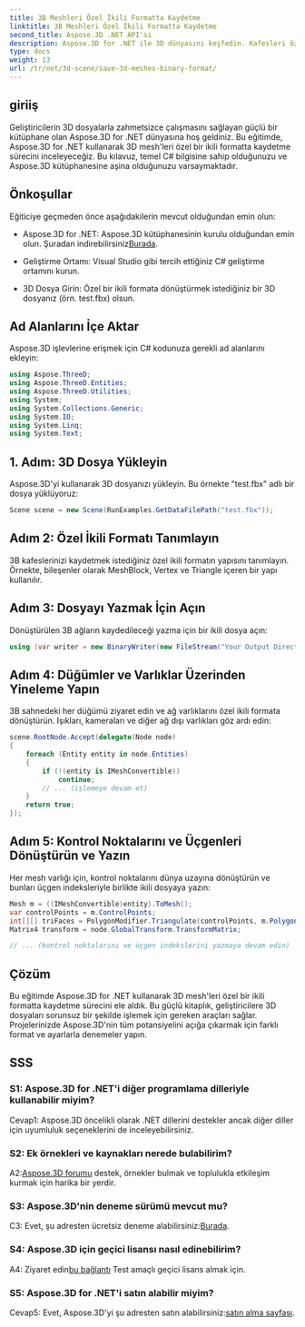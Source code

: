 ```yaml
---
title: 3B Meshleri Özel İkili Formatta Kaydetme
linktitle: 3B Meshleri Özel İkili Formatta Kaydetme
second_title: Aspose.3D .NET API'si
description: Aspose.3D for .NET ile 3D dünyasını keşfedin. Kafesleri özel ikili formatta kaydetmeyi öğrenin.
type: docs
weight: 13
url: /tr/net/3d-scene/save-3d-meshes-binary-format/
---
```

## giriiş

Geliştiricilerin 3D dosyalarla zahmetsizce çalışmasını sağlayan güçlü bir kütüphane olan Aspose.3D for .NET dünyasına hoş geldiniz. Bu eğitimde, Aspose.3D for .NET kullanarak 3D mesh'leri özel bir ikili formatta kaydetme sürecini inceleyeceğiz. Bu kılavuz, temel C# bilgisine sahip olduğunuzu ve Aspose.3D kütüphanesine aşina olduğunuzu varsaymaktadır.

## Önkoşullar

Eğiticiye geçmeden önce aşağıdakilerin mevcut olduğundan emin olun:

-  Aspose.3D for .NET: Aspose.3D kütüphanesinin kurulu olduğundan emin olun. Şuradan indirebilirsiniz[Burada](https://releases.aspose.com/3d/net/).

- Geliştirme Ortamı: Visual Studio gibi tercih ettiğiniz C# geliştirme ortamını kurun.

- 3D Dosya Girin: Özel bir ikili formata dönüştürmek istediğiniz bir 3D dosyanız (örn. test.fbx) olsun.

## Ad Alanlarını İçe Aktar

Aspose.3D işlevlerine erişmek için C# kodunuza gerekli ad alanlarını ekleyin:

```csharp
using Aspose.ThreeD;
using Aspose.ThreeD.Entities;
using Aspose.ThreeD.Utilities;
using System;
using System.Collections.Generic;
using System.IO;
using System.Linq;
using System.Text;
```

## 1. Adım: 3D Dosya Yükleyin

Aspose.3D'yi kullanarak 3D dosyanızı yükleyin. Bu örnekte "test.fbx" adlı bir dosya yüklüyoruz:

```csharp
Scene scene = new Scene(RunExamples.GetDataFilePath("test.fbx"));
```

## Adım 2: Özel İkili Formatı Tanımlayın

3B kafeslerinizi kaydetmek istediğiniz özel ikili formatın yapısını tanımlayın. Örnekte, bileşenler olarak MeshBlock, Vertex ve Triangle içeren bir yapı kullanılır.

## Adım 3: Dosyayı Yazmak İçin Açın

Dönüştürülen 3B ağların kaydedileceği yazma için bir ikili dosya açın:

```csharp
using (var writer = new BinaryWriter(new FileStream("Your Output Directory" + "Save3DMeshesInCustomBinaryFormat_out", FileMode.Create, FileAccess.Write)))
```

## Adım 4: Düğümler ve Varlıklar Üzerinden Yineleme Yapın

3B sahnedeki her düğümü ziyaret edin ve ağ varlıklarını özel ikili formata dönüştürün. Işıkları, kameraları ve diğer ağ dışı varlıkları göz ardı edin:

```csharp
scene.RootNode.Accept(delegate(Node node)
{
    foreach (Entity entity in node.Entities)
    {
        if (!(entity is IMeshConvertible))
            continue;
        // ... (işlemeye devam et)
    }
    return true;
});
```

## Adım 5: Kontrol Noktalarını ve Üçgenleri Dönüştürün ve Yazın

Her mesh varlığı için, kontrol noktalarını dünya uzayına dönüştürün ve bunları üçgen indeksleriyle birlikte ikili dosyaya yazın:

```csharp
Mesh m = ((IMeshConvertible)entity).ToMesh();
var controlPoints = m.ControlPoints;
int[][] triFaces = PolygonModifier.Triangulate(controlPoints, m.Polygons);
Matrix4 transform = node.GlobalTransform.TransformMatrix;

// ... (kontrol noktalarını ve üçgen indekslerini yazmaya devam edin)
```

## Çözüm

Bu eğitimde Aspose.3D for .NET kullanarak 3D mesh'leri özel bir ikili formatta kaydetme sürecini ele aldık. Bu güçlü kitaplık, geliştiricilere 3D dosyaları sorunsuz bir şekilde işlemek için gereken araçları sağlar. Projelerinizde Aspose.3D'nin tüm potansiyelini açığa çıkarmak için farklı format ve ayarlarla denemeler yapın.

## SSS

### S1: Aspose.3D for .NET'i diğer programlama dilleriyle kullanabilir miyim?

Cevap1: Aspose.3D öncelikli olarak .NET dillerini destekler ancak diğer diller için uyumluluk seçeneklerini de inceleyebilirsiniz.

### S2: Ek örnekleri ve kaynakları nerede bulabilirim?

 A2:[Aspose.3D forumu](https://forum.aspose.com/c/3d/18) destek, örnekler bulmak ve toplulukla etkileşim kurmak için harika bir yerdir.

### S3: Aspose.3D'nin deneme sürümü mevcut mu?

 C3: Evet, şu adresten ücretsiz deneme alabilirsiniz:[Burada](https://releases.aspose.com/).

### S4: Aspose.3D için geçici lisansı nasıl edinebilirim?

 A4: Ziyaret edin[bu bağlantı](https://purchase.aspose.com/temporary-license/) Test amaçlı geçici lisans almak için.

### S5: Aspose.3D for .NET'i satın alabilir miyim?

 Cevap5: Evet, Aspose.3D'yi şu adresten satın alabilirsiniz:[satın alma sayfası](https://purchase.aspose.com/buy).